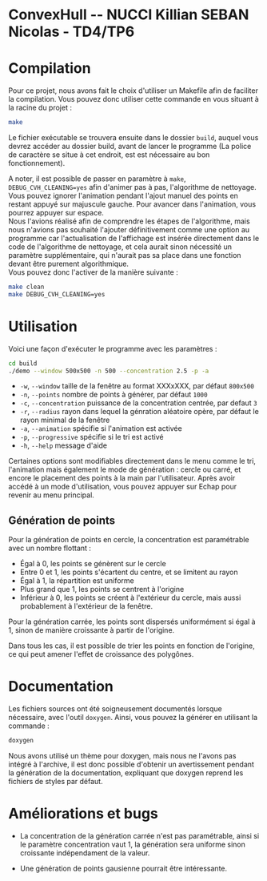 # ConvexHull -- NUCCI Killian SEBAN Nicolas - TD4/TP6

# Compilation
Pour ce projet, nous avons fait le choix d'utiliser un Makefile afin de faciliter la compilation. Vous pouvez donc utiliser cette commande en vous situant à la racine du projet :
```sh
make
```
Le fichier exécutable se trouvera ensuite dans le dossier `build`, auquel vous devrez accéder au dossier build, avant de lancer le programme (La police de caractère se situe à cet endroit, est est nécessaire au bon fonctionnement).

A noter, il est possible de passer en paramètre à `make`, `DEBUG_CVH_CLEANING=yes` afin d'animer pas à pas, l'algorithme de nettoyage.\
Vous pouvez ignorer l'animation pendant l'ajout manuel des points en restant appuyé sur majuscule gauche. Pour avancer dans l'animation, vous pourrez appuyer sur espace.\
Nous l'avions réalisé afin de comprendre les étapes de l'algorithme, mais nous n'avions pas souhaité l'ajouter définitivement comme une option au programme car l'actualisation de l'affichage est insérée directement dans le code de l'algorithme de nettoyage, et cela aurait sinon nécessité un paramètre supplémentaire, qui n'aurait pas sa place dans une fonction devant être purement algorithmique.\
Vous pouvez donc l'activer de la manière suivante :
```sh
make clean
make DEBUG_CVH_CLEANING=yes
```

# Utilisation

Voici une façon d'exécuter le programme avec les paramètres :
```sh
cd build
./demo --window 500x500 -n 500 --concentration 2.5 -p -a
```

- `-w`, `--window`        taille de la fenêtre au format XXXxXXX, par défaut `800x500`
- `-n`, `--points`        nombre de points à générer, par défaut `1000`
- `-c`, `--concentration` puissance de la concentration centrée, par defaut `3`
- `-r`, `--radius`        rayon dans lequel la génration aléatoire opère, par défaut le rayon minimal de la fenêtre 
- `-a`, `--animation`     spécifie si l'animation est activée
- `-p`, `--progressive`   spécifie si le tri est activé
- `-h`, `--help`          message d'aide

Certaines options sont modifiables directement dans le menu comme le tri, l'animation mais également le mode de génération : cercle ou carré, et encore le placement des points à la main par l'utilisateur.
Après avoir accédé à un mode d'utilisation, vous pouvez appuyer sur Echap pour revenir au menu principal.

## Génération de points

Pour la génération de points en cercle, la concentration est paramétrable avec un nombre flottant :
- Égal à 0, les points se génèrent sur le cercle
- Entre 0 et 1, les points s'écartent du centre, et se limitent au rayon
- Égal à 1, la répartition est uniforme
- Plus grand que 1, les points se centrent à l'origine
- Inférieur à 0, les points se créent à l'extérieur du cercle, mais aussi probablement à l'extérieur de la fenêtre.

Pour la génération carrée, les points sont dispersés uniformément si égal à 1, sinon de manière croissante à partir de l'origine.

Dans tous les cas, il est possible de trier les points en fonction de l'origine, ce qui peut amener l'effet de croissance des polygônes.

# Documentation

Les fichiers sources ont été soigneusement documentés lorsque nécessaire, avec l'outil `doxygen`. Ainsi, vous pouvez la générer en utilisant la commande :
```sh
doxygen
```
Nous avons utilisé un thème pour doxygen, mais nous ne l'avons pas intégré à l'archive, il est donc possible d'obtenir un avertissement pendant la génération de la documentation, expliquant que doxygen reprend les fichiers de styles par défaut.

# Améliorations et bugs

- La concentration de la génération carrée n'est pas paramétrable, ainsi si le paramètre concentration vaut 1, la génération sera uniforme sinon croissante indépendament de la valeur.

- Une génération de points gausienne pourrait être intéressante.

